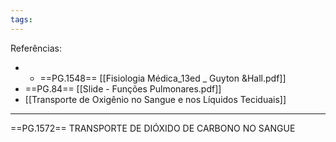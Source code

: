 ```yaml
---
tags:
---
```

Referências: 
* * ==PG.1548== [[Fisiologia Médica_13ed _ Guyton &Hall.pdf]]
* ==PG.84== [[Slide - Funções Pulmonares.pdf]]
* [[Transporte de Oxigênio no Sangue e nos Líquidos Teciduais]]
---
==PG.1572== TRANSPORTE DE DIÓXIDO DE CARBONO NO SANGUE



[^1]: 
[^2]: 